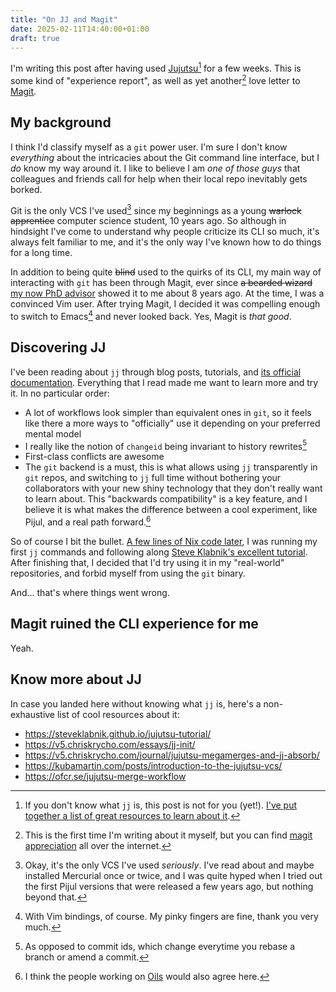 ```yaml
---
title: "On JJ and Magit"
date: 2025-02-11T14:40:00+01:00
draft: true
---
```


I'm writing this post after having used [Jujutsu](https://jj-vcs.github.io)[^1] for
a few weeks. This is some kind of "experience report", as well as yet another[^2]
love letter to [Magit](https://emacsair.me/2017/09/01/the-magical-git-interface/).

[^1]: If you don't know what `jj` is, this post is not for you (yet!). [I've put
    together a list of great resources to learn about it](#know-more-about-jj).
    
[^2]: This is the first time I'm writing about it myself, but you can find
    [magit
    appreciation](https://endlessparentheses.com/it-s-magit-and-you-re-the-magician.html)
    all over the internet.

## My background

I think I'd classify myself as a `git` power user. I'm sure I don't know
*everything* about the intricacies about the Git command line interface, but I
*do* know my way around it. I like to believe I am *one of those guys* that
colleagues and friends call for help when their local repo inevitably gets
borked.

Git is the only VCS I've used[^3] since my beginnings as a young ~~warlock
apprentice~~ computer science student, 10 years ago. So although in hindsight
I've come to understand why people criticize its CLI so much, it's always felt
familiar to me, and it's the only way I've known how to do things for a long
time.

[^3]: Okay, it's the only VCS I've used *seriously*. I've read about and maybe
    installed Mercurial once or twice, and I was quite hyped when I tried out
    the first Pijul versions that were released a few years ago, but nothing
    beyond that.
    
In addition to being quite ~~blind~~ used to the quirks of its CLI, my main way
of interacting with `git` has been through Magit, ever since ~~a bearded
wizard~~ [my now PhD advisor](https://www.lrde.epita.fr/~adl/) showed it to me
about 8 years ago. At the time, I was a convinced Vim user. After trying Magit,
I decided it was compelling enough to switch to Emacs[^4] and never looked back.
Yes, Magit is *that good*.

[^4]: With Vim bindings, of course. My pinky fingers are fine, thank you very
    much.


## Discovering JJ

I've been reading about `jj` through blog posts, tutorials, and [its official
documentation](https://jj-vcs.github.io). Everything that I read made me want to
learn more and try it. In no particular order:

- A lot of workflows look simpler than equivalent ones in `git`, so it feels
  like there a more ways to "officially" use it depending on your preferred
  mental model
- I really like the notion of `changeid` being invariant to history rewrites[^5]
- First-class conflicts are awesome
- The `git` backend is a must, this is what allows using `jj` transparently in
  `git` repos, and switching to `jj` full time without bothering your
  collaborators with your new shiny technology that they don't really want to
  learn about. This "backwards compatibility" is a key feature, and I believe it
  is what makes the difference between a cool experiment, like Pijul, and a real
  path forward.[^6]

[^5]: As opposed to commit ids, which change everytime you rebase a branch or
    amend a commit.

[^6]: I think the people working on [Oils](https://oils.pub) would also agree
    here.

So of course I bit the bullet. [A few lines of Nix code
later](https://git.alarsyo.net/alarsyo/nixos-config/commit/ef67f8f25d17fdb574ea6a4cbe1356c77b3b82fb),
I was running my first `jj` commands and following along [Steve Klabnik's
excellent tutorial](https://steveklabnik.github.io/jujutsu-tutorial/). After
finishing that, I decided that I'd try using it in my "real-world" repositories,
and forbid myself from using the `git` binary.

And... that's where things went wrong.

## Magit ruined the CLI experience for me

Yeah.

## Know more about JJ

In case you landed here without knowing what `jj` is, here's a non-exhaustive
list of cool resources about it:

- https://steveklabnik.github.io/jujutsu-tutorial/
- https://v5.chriskrycho.com/essays/jj-init/
- https://v5.chriskrycho.com/journal/jujutsu-megamerges-and-jj-absorb/
- https://kubamartin.com/posts/introduction-to-the-jujutsu-vcs/
- https://ofcr.se/jujutsu-merge-workflow
